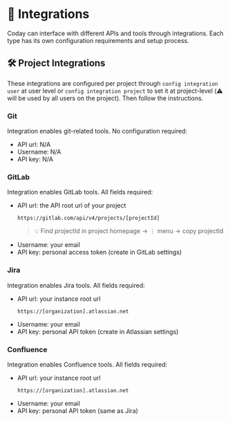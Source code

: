 # 🔌 Integrations

Coday can interface with different APIs and tools through integrations. Each type has its own configuration requirements
and setup process.

## 🛠️ Project Integrations

These integrations are configured per project through `config integration user` at user level or `config integration project` to set it at project-level (⚠️ will be used by all users on the project). Then follow the instructions.

### Git

Integration enables git-related tools. No configuration required:

- API url: N/A
- Username: N/A
- API key: N/A

### GitLab

Integration enables GitLab tools. All fields required:

- API url: the API root url of your project
  ```
  https://gitlab.com/api/v4/projects/[projectId]
  ```
  > 💡 Find projectId in project homepage -> ⋮ menu -> copy projectId
- Username: your email
- API key: personal access token (create in GitLab settings)

### Jira

Integration enables Jira tools. All fields required:

- API url: your instance root url
  ```
  https://[organization].atlassian.net
  ```
- Username: your email
- API key: personal API token (create in Atlassian settings)

### Confluence

Integration enables Confluence tools. All fields required:

- API url: your instance root url
  ```
  https://[organization].atlassian.net
  ```
- Username: your email
- API key: personal API token (same as Jira)